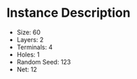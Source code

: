 # Instance Description

* Size: 60
* Layers: 2
* Terminals: 4
* Holes: 1
* Random Seed: 123
* Net: 12
